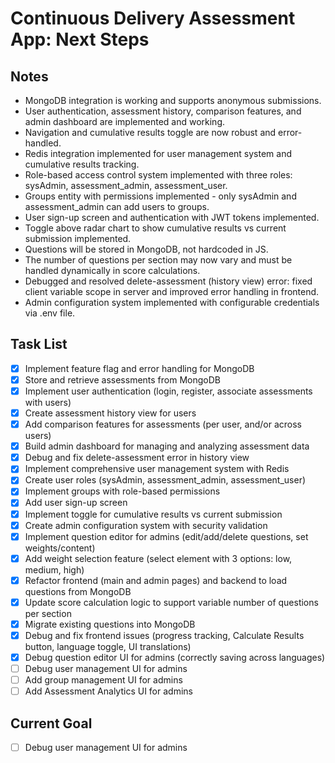 # Continuous Delivery Assessment App: Next Steps

## Notes
- MongoDB integration is working and supports anonymous submissions.
- User authentication, assessment history, comparison features, and admin dashboard are implemented and working.
- Navigation and cumulative results toggle are now robust and error-handled.
- Redis integration implemented for user management system and cumulative results tracking.
- Role-based access control system implemented with three roles: sysAdmin, assessment_admin, assessment_user.
- Groups entity with permissions implemented - only sysAdmin and assessment_admin can add users to groups.
- User sign-up screen and authentication with JWT tokens implemented.
- Toggle above radar chart to show cumulative results vs current submission implemented.
- Questions will be stored in MongoDB, not hardcoded in JS.
- The number of questions per section may now vary and must be handled dynamically in score calculations.
- Debugged and resolved delete-assessment (history view) error: fixed client variable scope in server and improved error handling in frontend.
- Admin configuration system implemented with configurable credentials via .env file.

## Task List
- [x] Implement feature flag and error handling for MongoDB
- [x] Store and retrieve assessments from MongoDB
- [x] Implement user authentication (login, register, associate assessments with users)
- [x] Create assessment history view for users
- [x] Add comparison features for assessments (per user, and/or across users)
- [x] Build admin dashboard for managing and analyzing assessment data
- [x] Debug and fix delete-assessment error in history view
- [x] Implement comprehensive user management system with Redis
- [x] Create user roles (sysAdmin, assessment_admin, assessment_user)
- [x] Implement groups with role-based permissions
- [x] Add user sign-up screen
- [x] Implement toggle for cumulative results vs current submission
- [x] Create admin configuration system with security validation
- [x] Implement question editor for admins (edit/add/delete questions, set weights/content)
- [x] Add weight selection feature (select element with 3 options: low, medium, high)
- [x] Refactor frontend (main and admin pages) and backend to load questions from MongoDB
- [x] Update score calculation logic to support variable number of questions per section
- [x] Migrate existing questions into MongoDB
- [x] Debug and fix frontend issues (progress tracking, Calculate Results button, language toggle, UI translations)
- [x] Debug question editor UI for admins (correctly saving across languages)
- [ ] Debug user management UI for admins
- [ ] Add group management UI for admins
- [ ] Add Assessment Analytics UI for admins

## Current Goal
- [ ] Debug user management UI for admins